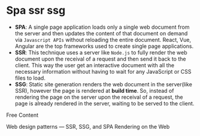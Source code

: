 # Spa ssr ssg

- **SPA**: A single page application loads only a single web document from the server and then updates the content of that document on demand via `Javascript APIs` without reloading the entire document. React, Vue, Angular are the top frameworks used to create single page applications.
- **SSR**: This technique uses a server like `Node.js` to fully render the web document upon the receival of a request and then send it back to the client. This way the user get an interactive document with all the necessary information without having to wait for any JavaScript or CSS files to load.
- **SSG**: Static site generation renders the web document in the server(like SSR), however the page is rendered at **build time**. So, instead of rendering the page on the server upon the receival of a request, the page is already rendered in the server, waiting to be served to the client.

<ResourceGroupTitle>Free Content</ResourceGroupTitle>

<BadgeLink colorScheme='yellow' badgeText='Read' href='https://medium.com/codex/web-design-patterns-ssr-ssg-and-spa-fadad7673dfe'>Web design patterns — SSR, SSG, and SPA</BadgeLink>
<BadgeLink colorScheme='yellow' badgeText='Read' href='https://web.dev/rendering-on-the-web/'>Rendering on the Web</BadgeLink>
